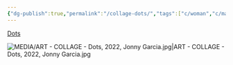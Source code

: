 ```yaml
---
{"dg-publish":true,"permalink":"/collage-dots/","tags":["c/woman","c/man","c/face","c/flat-background","c/colour-white","c/colour-colorfull","collage/year-2022"],"created":"2024-06-28T12:56:50.000-04:00","updated":"2025-09-10T13:23:42.700-04:00"}
---
```



[Dots](https://www.instagram.com/p/CcLoFuWO3Z4/)

![MEDIA/ART - COLLAGE - Dots, 2022, Jonny Garcia.jpg|ART - COLLAGE - Dots, 2022, Jonny Garcia.jpg](/img/user/MEDIA/ART%20-%20COLLAGE%20-%20Dots,%202022,%20Jonny%20Garcia.jpg)
